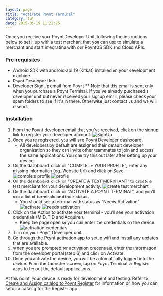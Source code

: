 ```yaml
---
layout: page
title: "Activate Poynt Terminal"
category: tut
date: 2015-05-19 11:21:25
---
```


Once you receive your Poynt Developer Unit, following the instructions below to set it up with a test merchant that you can use to simulate a merchant and start integrating with our PoyntOS SDK and Cloud APIs.

### Pre-requisites

* Android SDK with android-api 19 (Kitkat) installed on your development machine
* Poynt Developer Unit
* Developer SignUp email from Poynt
** Note that this email is sent only when you purchase a Poynt Terminal. If you've already purchased a developer unit but never received your signup email, please check your spam folders to see if it's in there. Otherwise just contact us and we will resend.

### Installation

1. From the Poynt developer email that you've received, click on the signup link to register your developer account.
![SignUp]({{site.url}}../assets/poynt-signup-2.png)
2. Once you’re registered, you will see Poynt Developer dashboard.
    - All developers by default are assigned their default developer organization so they can invite other teammates to join and access the same applications. You can try this out later after setting up your device.
3. On the dashboard, click on "COMPLETE YOUR PROFILE”, enter any missing information (eg. Website Url) and click on Save.
![complete profile]({{site.url}}../assets/poynt-signup-3.png)
![profile]({{site.url}}../assets/poynt-signup-4.png)
4. On the dashboard, click on “CREATE A TEST MERCHANT” to create a test merchant for your development activity.
![create test merchant]({{site.url}}../assets/poynt-signup-5.png)
5. On the dashboard, click on “ACTIVATE A POYNT TERMINAL”, and you’ll see a list of terminals and their status.
    - You should see a terminal with status as “Needs Activation"
    ![activate]({{site.url}}../assets/poynt-signup-6.png)
    ![needs activation]({{site.url}}../assets/poynt-signup-7.png)
6. Click on the Action to activate your terminal - you’ll see your activation credentials (MID, TID and Acquirer).
    - Keep the page open so you can enter the credentials on the device.
    ![activation credentials]({{site.url}}../assets/poynt-signup-8.png)
7. Turn on your Poynt Developer unit.
8. Go through the Poynt activation app to setup wifi and install any updates that are available.
8. When you are prompted for activation credentials, enter the information from the developer portal (step 6) and click on Activate.
9. Once you activate the device, you will be automatically logged into the device. From the Launcher screen, tap on Poynt Terminal or Register apps to try out the default applications.


At this point, your device is ready for development and testing. Refer to <a href="/developer/tut/assign-catalog-to-poynt-register.html">Create and Assign catalog to Poynt Register</a> for information on how you can setup a catalog for the Register app.
